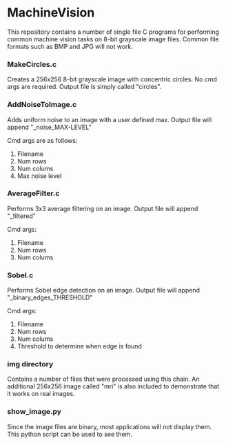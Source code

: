 # MachineVision
This repository contains a number of single file C programs for performing common machine vision tasks on 8-bit grayscale image files. Common file formats such as BMP and JPG will not work.

### MakeCircles.c 
Creates a 256x256 8-bit grayscale image with concentric circles. No cmd args are required. Output file is simply called "circles".

### AddNoiseToImage.c 
Adds uniform noise to an image with a user defined max. Output file will append "_noise_MAX-LEVEL"

Cmd args are as follows:
1. Filename
2. Num rows
3. Num colums
4. Max noise level

### AverageFilter.c 
Performs 3x3 average filtering on an image. Output file will append "_filtered"

Cmd args:
1. Filename
2. Num rows
3. Num colums

### Sobel.c 
Performs Sobel edge detection on an image. Output file will append "_binary_edges_THRESHOLD"

Cmd args:
1. Filename
2. Num rows
3. Num colums
4. Threshold to determine when edge is found

### img directory 
Contains a number of files that were processed using this chain. An additional 256x256 image called "mri" is also included to demonstrate that it works on real images.

### show_image.py
Since the image files are binary, most applications will not display them. This python script can be used to see them.
